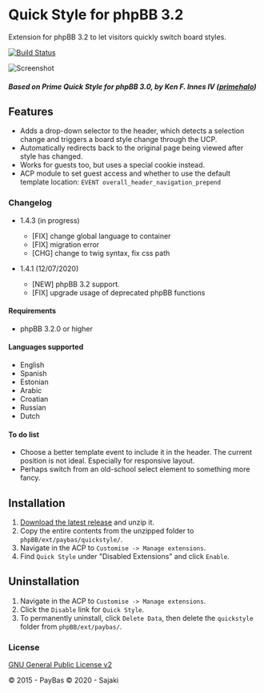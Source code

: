 Quick Style for phpBB 3.2
==========

Extension for phpBB 3.2 to let visitors quickly switch board styles.

[![Build Status](https://travis-ci.org/Sajaki/QuickStyle.svg?branch=develop)](https://travis-ci.org/Sajaki/QuickStyle)

![Screenshot](screenshot.png)

##### Based on Prime Quick Style for phpBB 3.0, by Ken F. Innes IV ([primehalo](http://www.absoluteanime.com/admin/mods.htm))

## Features
- Adds a drop-down selector to the header, which detects a selection change and triggers a board style change through the UCP.
- Automatically redirects back to the original page being viewed after style has changed.
- Works for guests too, but uses a special cookie instead.
- ACP module to set guest access and whether to use the default template location: `EVENT overall_header_navigation_prepend`

### Changelog 
- 1.4.3 (in progress)
  - [FIX] change global language to container
  - [FIX] migration error
  - [CHG] change to twig syntax, fix css path
  
- 1.4.1 (12/07/2020)
  - [NEW] phpBB 3.2 support. 
  - [FIX] upgrade usage of deprecated phpBB functions

#### Requirements
- phpBB 3.2.0 or higher

#### Languages supported
- English
- Spanish
- Estonian
- Arabic
- Croatian
- Russian
- Dutch

#### To do list
- Choose a better template event to include it in the header. The current position is not ideal. Especially for responsive layout.
- Perhaps switch from an old-school select element to something more fancy.


## Installation
1. [Download the latest release](https://github.com/Sajaki/QuickStyle/releases) and unzip it.
2. Copy the entire contents from the unzipped folder to `phpBB/ext/paybas/quickstyle/`.
3. Navigate in the ACP to `Customise -> Manage extensions`.
4. Find `Quick Style` under "Disabled Extensions" and click `Enable`.

## Uninstallation
1. Navigate in the ACP to `Customise -> Manage extensions`.
2. Click the `Disable` link for `Quick Style`.
3. To permanently uninstall, click `Delete Data`, then delete the `quickstyle` folder from `phpBB/ext/paybas/`.


### License
[GNU General Public License v2](http://opensource.org/licenses/GPL-2.0)

© 2015 - PayBas
© 2020 - Sajaki
